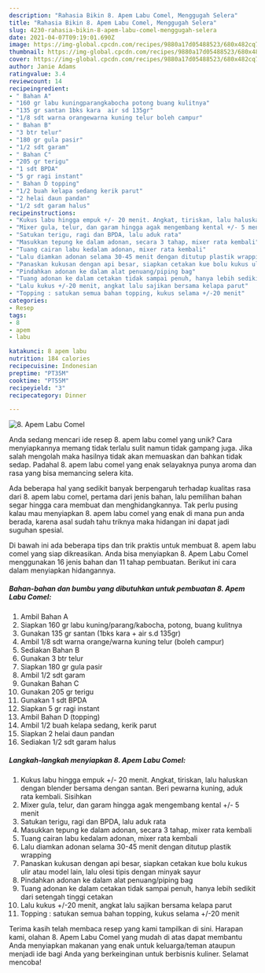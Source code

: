 ```yaml
---
description: "Rahasia Bikin 8. Apem Labu Comel, Menggugah Selera"
title: "Rahasia Bikin 8. Apem Labu Comel, Menggugah Selera"
slug: 4230-rahasia-bikin-8-apem-labu-comel-menggugah-selera
date: 2021-04-07T09:19:01.690Z
image: https://img-global.cpcdn.com/recipes/9880a17d05488523/680x482cq70/8-apem-labu-comel-foto-resep-utama.jpg
thumbnail: https://img-global.cpcdn.com/recipes/9880a17d05488523/680x482cq70/8-apem-labu-comel-foto-resep-utama.jpg
cover: https://img-global.cpcdn.com/recipes/9880a17d05488523/680x482cq70/8-apem-labu-comel-foto-resep-utama.jpg
author: Janie Adams
ratingvalue: 3.4
reviewcount: 14
recipeingredient:
- " Bahan A"
- "160 gr labu kuningparangkabocha potong buang kulitnya"
- "135 gr santan 1bks kara  air sd 135gr"
- "1/8 sdt warna orangewarna kuning telur boleh campur"
- " Bahan B"
- "3 btr telur"
- "180 gr gula pasir"
- "1/2 sdt garam"
- " Bahan C"
- "205 gr terigu"
- "1 sdt BPDA"
- "5 gr ragi instant"
- " Bahan D topping"
- "1/2 buah kelapa sedang kerik parut"
- "2 helai daun pandan"
- "1/2 sdt garam halus"
recipeinstructions:
- "Kukus labu hingga empuk +/- 20 menit. Angkat, tiriskan, lalu haluskan dengan blender bersama dengan santan. Beri pewarna kuning, aduk rata kembali. Sisihkan"
- "Mixer gula, telur, dan garam hingga agak mengembang kental +/- 5 menit"
- "Satukan terigu, ragi dan BPDA, lalu aduk rata"
- "Masukkan tepung ke dalam adonan, secara 3 tahap, mixer rata kembali"
- "Tuang cairan labu kedalam adonan, mixer rata kembali"
- "Lalu diamkan adonan selama 30-45 menit dengan ditutup plastik wrapping"
- "Panaskan kukusan dengan api besar, siapkan cetakan kue bolu kukus ulir atau model lain, lalu olesi tipis dengan minyak sayur"
- "Pindahkan adonan ke dalam alat penuang/piping bag"
- "Tuang adonan ke dalam cetakan tidak sampai penuh, hanya lebih sedikit dari setengah tinggi cetakan"
- "Lalu kukus +/-20 menit, angkat lalu sajikan bersama kelapa parut"
- "Topping : satukan semua bahan topping, kukus selama +/-20 menit"
categories:
- Resep
tags:
- 8
- apem
- labu

katakunci: 8 apem labu 
nutrition: 184 calories
recipecuisine: Indonesian
preptime: "PT35M"
cooktime: "PT55M"
recipeyield: "3"
recipecategory: Dinner

---
```



![8. Apem Labu Comel](https://img-global.cpcdn.com/recipes/9880a17d05488523/680x482cq70/8-apem-labu-comel-foto-resep-utama.jpg)

Anda sedang mencari ide resep 8. apem labu comel yang unik? Cara menyiapkannya memang tidak terlalu sulit namun tidak gampang juga. Jika salah mengolah maka hasilnya tidak akan memuaskan dan bahkan tidak sedap. Padahal 8. apem labu comel yang enak selayaknya punya aroma dan rasa yang bisa memancing selera kita.



Ada beberapa hal yang sedikit banyak berpengaruh terhadap kualitas rasa dari 8. apem labu comel, pertama dari jenis bahan, lalu pemilihan bahan segar hingga cara membuat dan menghidangkannya. Tak perlu pusing kalau mau menyiapkan 8. apem labu comel yang enak di mana pun anda berada, karena asal sudah tahu triknya maka hidangan ini dapat jadi suguhan spesial.


Di bawah ini ada beberapa tips dan trik praktis untuk membuat 8. apem labu comel yang siap dikreasikan. Anda bisa menyiapkan 8. Apem Labu Comel menggunakan 16 jenis bahan dan 11 tahap pembuatan. Berikut ini cara dalam menyiapkan hidangannya.

<!--inarticleads1-->

##### Bahan-bahan dan bumbu yang dibutuhkan untuk pembuatan 8. Apem Labu Comel:

1. Ambil  Bahan A
1. Siapkan 160 gr labu kuning/parang/kabocha, potong, buang kulitnya
1. Gunakan 135 gr santan (1bks kara + air s.d 135gr)
1. Ambil 1/8 sdt warna orange/warna kuning telur (boleh campur)
1. Sediakan  Bahan B
1. Gunakan 3 btr telur
1. Siapkan 180 gr gula pasir
1. Ambil 1/2 sdt garam
1. Gunakan  Bahan C
1. Gunakan 205 gr terigu
1. Gunakan 1 sdt BPDA
1. Siapkan 5 gr ragi instant
1. Ambil  Bahan D (topping)
1. Ambil 1/2 buah kelapa sedang, kerik parut
1. Siapkan 2 helai daun pandan
1. Sediakan 1/2 sdt garam halus




<!--inarticleads2-->

##### Langkah-langkah menyiapkan 8. Apem Labu Comel:

1. Kukus labu hingga empuk +/- 20 menit. Angkat, tiriskan, lalu haluskan dengan blender bersama dengan santan. Beri pewarna kuning, aduk rata kembali. Sisihkan
1. Mixer gula, telur, dan garam hingga agak mengembang kental +/- 5 menit
1. Satukan terigu, ragi dan BPDA, lalu aduk rata
1. Masukkan tepung ke dalam adonan, secara 3 tahap, mixer rata kembali
1. Tuang cairan labu kedalam adonan, mixer rata kembali
1. Lalu diamkan adonan selama 30-45 menit dengan ditutup plastik wrapping
1. Panaskan kukusan dengan api besar, siapkan cetakan kue bolu kukus ulir atau model lain, lalu olesi tipis dengan minyak sayur
1. Pindahkan adonan ke dalam alat penuang/piping bag
1. Tuang adonan ke dalam cetakan tidak sampai penuh, hanya lebih sedikit dari setengah tinggi cetakan
1. Lalu kukus +/-20 menit, angkat lalu sajikan bersama kelapa parut
1. Topping : satukan semua bahan topping, kukus selama +/-20 menit




Terima kasih telah membaca resep yang kami tampilkan di sini. Harapan kami, olahan 8. Apem Labu Comel yang mudah di atas dapat membantu Anda menyiapkan makanan yang enak untuk keluarga/teman ataupun menjadi ide bagi Anda yang berkeinginan untuk berbisnis kuliner. Selamat mencoba!
